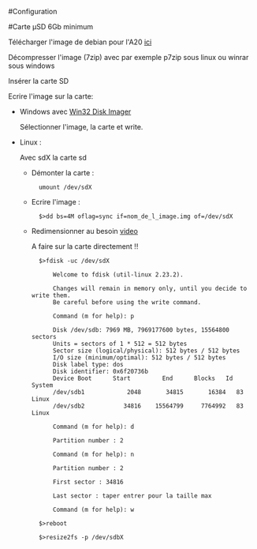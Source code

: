 #Configuration

#Carte µSD 6Gb minimum

Télécharger l'image de debian pour l'A20 [ici](https://drive.google.com/file/d/0B-bAEPML8fwlOWVVcUxnSTE4YTg/edit)

Décompresser l'image (7zip) avec par exemple p7zip sous linux ou winrar sous windows

Insérer la carte SD

Ecrire l'image sur la carte:

- Windows avec [Win32 Disk Imager](http://sourceforge.net/projects/win32diskimager/)

	Sélectionner l'image, la carte et write.

- Linux :

	Avec sdX la carte sd
	
	- Démonter la carte :
	
			umount /dev/sdX
	
	- Ecrire l'image :
	
			$>dd bs=4M oflag=sync if=nom_de_l_image.img of=/dev/sdX
	
	- Redimensionner au besoin [video](https://www.youtube.com/watch?v=R4VovMDnsIE)
		
		A faire sur la carte directement !!	
	
			$>fdisk -uc /dev/sdX

				Welcome to fdisk (util-linux 2.23.2).
					
				Changes will remain in memory only, until you decide to write them.
				Be careful before using the write command.
					
				Command (m for help): p
					
				Disk /dev/sdb: 7969 MB, 7969177600 bytes, 15564800 sectors
				Units = sectors of 1 * 512 = 512 bytes
				Sector size (logical/physical): 512 bytes / 512 bytes
				I/O size (minimum/optimal): 512 bytes / 512 bytes
				Disk label type: dos
				Disk identifier: 0x6f20736b
				Device Boot      Start         End      Blocks   Id  System
				/dev/sdb1            2048       34815       16384   83  Linux
				/dev/sdb2           34816    15564799     7764992   83  Linux
					
				Command (m for help): d
	
				Partition number : 2
	
				Command (m for help): n
	
				Partition number : 2
	
				First sector : 34816
	
				Last sector : taper entrer pour la taille max
	
				Command (m for help): w

			$>reboot

			$>resize2fs -p /dev/sdbX
		
